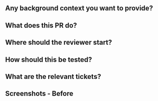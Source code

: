 ## Any background context you want to provide?
<!-- Any information regarding the PR that the reviewers should know. -->


## What does this PR do?
<!-- Briefly synthesize the feature, bug, or fix -->


## Where should the reviewer start?
<!-- Point out where the reviewer should start to review the code additions or subtractions. -->


## How should this be tested?
<!-- List the steps to reproduce, corroborate, or tests to run. Write this section clear enough so that external users can also follow it and test the fix. -->


## What are the relevant tickets?
<!-- Link to issues, related PR, JIRA issues, etc. -->

## Screenshots - Before
<!-- For another QA or reviewer, if available. -->
